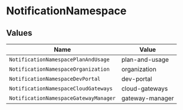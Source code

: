 # NotificationNamespace


## Values

| Name                                  | Value                                 |
| ------------------------------------- | ------------------------------------- |
| `NotificationNamespacePlanAndUsage`   | plan-and-usage                        |
| `NotificationNamespaceOrganization`   | organization                          |
| `NotificationNamespaceDevPortal`      | dev-portal                            |
| `NotificationNamespaceCloudGateways`  | cloud-gateways                        |
| `NotificationNamespaceGatewayManager` | gateway-manager                       |